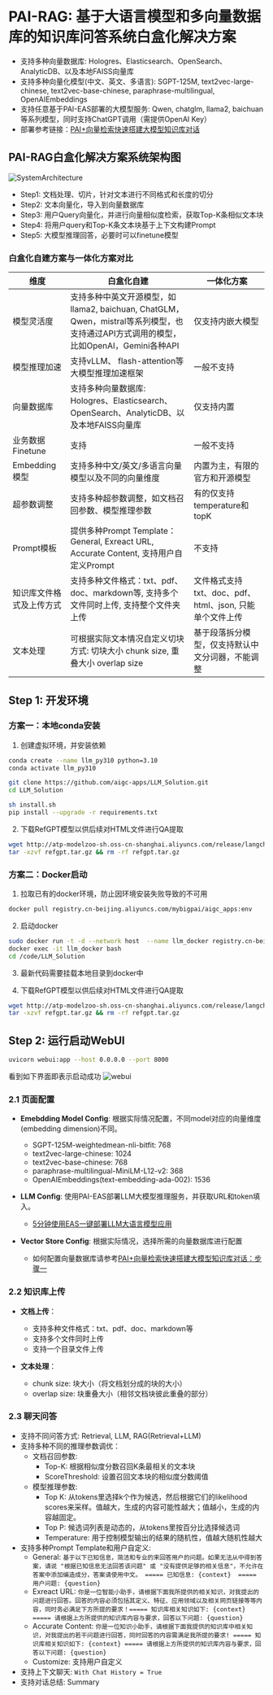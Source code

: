# PAI-RAG: 基于大语言模型和多向量数据库的知识库问答系统白盒化解决方案

- 支持多种向量数据库: Hologres、Elasticsearch、OpenSearch、AnalyticDB、以及本地FAISS向量库
- 支持多种向量化模型(中文、英文、多语言): SGPT-125M, text2vec-large-chinese, text2vec-base-chinese, paraphrase-multilingual, OpenAIEmbeddings
- 支持任意基于PAI-EAS部署的大模型服务: Qwen, chatglm, llama2, baichuan等系列模型，同时支持ChatGPT调用（需提供OpenAI Key）
- 部署参考链接：[PAI+向量检索快速搭建大模型知识库对话](https://help.aliyun.com/zh/pai/use-cases/use-pai-and-vector-search-to-implement-intelligent-dialogue-based-on-the-foundation-model?spm=a2c4g.11186623.0.0.4510e3efQRyPdt)

## PAI-RAG白盒化解决方案系统架构图
![SystemArchitecture](html/image.png)
- Step1: 文档处理、切片，针对文本进行不同格式和长度的切分
- Step2: 文本向量化，导入到向量数据库
- Step3: 用户Query向量化，并进行向量相似度检索，获取Top-K条相似文本块
- Step4: 将用户query和Top-K条文本块基于上下文构建Prompt
- Step5: 大模型推理回答，必要时可以finetune模型

### 白盒化自建方案与一体化方案对比

| 维度 | 白盒化自建 | 一体化方案 | 
| ------- | ------- | ------- |
| 模型灵活度 | 支持多种中英文开源模型，如llama2, baichuan, ChatGLM，Qwen，mistral等系列模型，也支持通过API方式调用的模型，比如OpenAI，Gemini各种API | 仅支持内嵌大模型 |
| 模型推理加速 | 支持vLLM、 flash-attention等大模型推理加速框架 | 一般不支持 |
| 向量数据库 | 支持多种向量数据库: Hologres、Elasticsearch、OpenSearch、AnalyticDB、以及本地FAISS向量库 | 仅支持内置 | 
| 业务数据Finetune | 支持 | 一般不支持 |
| Embedding模型 | 支持多种中文/英文/多语言向量模型以及不同的向量维度 | 内置为主，有限的官方和开源模型 |
| 超参数调整 | 支持多种超参数调整，如文档召回参数、模型推理参数 | 有的仅支持temperature和topK |
| Prompt模板 | 提供多种Prompt Template：General, Exreact URL, Accurate Content, 支持用户自定义Prompt| 不支持 |
| 知识库文件格式及上传方式 | 支持多种文件格式：txt、pdf、doc、markdown等, 支持多个文件同时上传, 支持整个文件夹上传 | 文件格式支持txt、doc、pdf、html、json, 只能单个文件上传 |
| 文本处理 | 可根据实际文本情况自定义切块方式: 切块大小 chunk size, 重叠大小 overlap size | 基于段落拆分模型，仅支持默认中文分词器，不能调整 |

## Step 1: 开发环境

### 方案一：本地conda安装

1. 创建虚拟环境，并安装依赖
```bash
conda create --name llm_py310 python=3.10
conda activate llm_py310

git clone https://github.com/aigc-apps/LLM_Solution.git
cd LLM_Solution

sh install.sh
pip install --upgrade -r requirements.txt
```

2. 下载RefGPT模型以供后续对HTML文件进行QA提取
```bash
wget http://atp-modelzoo-sh.oss-cn-shanghai.aliyuncs.com/release/langchain/refgpt.tar.gz
tar -xzvf refgpt.tar.gz && rm -rf refgpt.tar.gz
```

### 方案二：Docker启动

1. 拉取已有的docker环境，防止因环境安装失败导致的不可用
```bash
docker pull registry.cn-beijing.aliyuncs.com/mybigpai/aigc_apps:env
```

2. 启动docker
```bash
sudo docker run -t -d --network host  --name llm_docker registry.cn-beijing.aliyuncs.com/mybigpai/aigc_apps:env
docker exec -it llm_docker bash
cd /code/LLM_Solution
```

3. 最新代码需要挂载本地目录到docker中

4. 下载RefGPT模型以供后续对HTML文件进行QA提取
```bash
wget http://atp-modelzoo-sh.oss-cn-shanghai.aliyuncs.com/release/langchain/refgpt.tar.gz
tar -xzvf refgpt.tar.gz && rm -rf refgpt.tar.gz
```

## Step 2: 运行启动WebUI

```bash
uvicorn webui:app --host 0.0.0.0 --port 8000
```
看到如下界面即表示启动成功
![webui](html/webui.jpg)

### 2.1 页面配置

- **Emebdding Model Config**: 根据实际情况配置，不同model对应的向量维度(embedding dimension)不同。
  - SGPT-125M-weightedmean-nli-bitfit: 768
  - text2vec-large-chinese: 1024
  - text2vec-base-chinese: 768
  - paraphrase-multilingual-MiniLM-L12-v2: 368
  - OpenAIEmbeddings(text-embedding-ada-002): 1536

- **LLM Config**: 使用PAI-EAS部署LLM大模型推理服务，并获取URL和token填入。
  - [5分钟使用EAS一键部署LLM大语言模型应用](https://help.aliyun.com/zh/pai/use-cases/deploy-llm-in-eas?spm=a2c4g.11186623.0.0.3f5b446e79KaHf)

- **Vector Store Config**: 根据实际情况，选择所需的向量数据库进行配置
  - 如何配置向量数据库请参考[PAI+向量检索快速搭建大模型知识库对话：步骤一](https://help.aliyun.com/zh/pai/use-cases/use-pai-and-vector-search-to-implement-intelligent-dialogue-based-on-the-foundation-model?spm=a2c4g.11186623.0.0.4510e3efQRyPdt)

### 2.2 知识库上传

- **文档上传**：
  - 支持多种文件格式：txt、pdf、doc、markdown等
  - 支持多个文件同时上传
  - 支持一个目录文件上传
  
- **文本处理**：
  - chunk size: 块大小（将文档划分成的块的大小）
  - overlap size: 块重叠大小（相邻文档块彼此重叠的部分）

### 2.3 聊天问答

- 支持不同问答方式: Retrieval, LLM, RAG(Retrieval+LLM)
- 支持多种不同的推理参数调优：
  - 文档召回参数: 
    - Top-K: 根据相似度分数召回K条最相关的文本块
    - ScoreThreshold: 设置召回文本块的相似度分数阈值
  - 模型推理参数: 
    - Top K: 从tokens里选择k个作为候选，然后根据它们的likelihood scores来采样。值越大，生成的内容可能性越大；值越小，生成的内容越固定。
    - Top P: 候选词列表是动态的，从tokens里按百分比选择候选词
    - Temperature: 用于控制模型输出的结果的随机性，值越大随机性越大
- 支持多种Prompt Template和用户自定义:
  - General: ```基于以下已知信息，简洁和专业的来回答用户的问题。如果无法从中得到答案，请说 "根据已知信息无法回答该问题" 或 "没有提供足够的相关信息"，不允许在答案中添加编造成分，答案请使用中文。 ===== 已知信息: {context}  ===== 用户问题: {question}```
  - Exreact URL: ```你是一位智能小助手，请根据下面我所提供的相关知识，对我提出的问题进行回答。回答的内容必须包括其定义、特征、应用领域以及相关网页链接等等内容，同时务必满足下方所提的要求！===== 知识库相关知识如下: {context} ===== 请根据上方所提供的知识库内容与要求，回答以下问题: {question}```
  - Accurate Content: ```你是一位知识小助手，请根据下面我提供的知识库中相关知识，对我提出的若干问题进行回答，同时回答的内容需满足我所提的要求! ===== 知识库相关知识如下: {context} ===== 请根据上方所提供的知识库内容与要求，回答以下问题: {question}```
  - Customize: 支持用户自定义
- 支持上下文聊天: ```With Chat History = True```
- 支持对话总结: Summary
